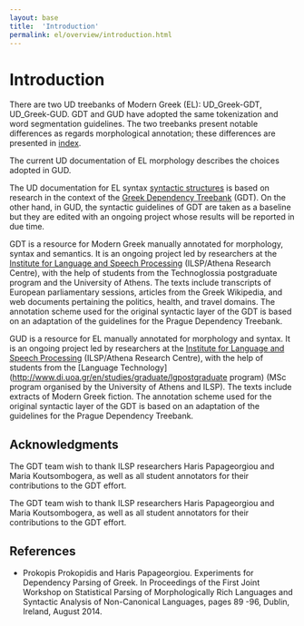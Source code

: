 ```yaml
---
layout: base
title:  'Introduction'
permalink: el/overview/introduction.html
---
```


# Introduction

There are two  UD treebanks of Modern Greek (EL): UD_Greek-GDT, UD_Greek-GUD. GDT and GUD have adopted the same tokenization and word segmentation guidelines. The two treebanks present notable differences as regards morphological annotation; these differences are presented in [index]().

The current UD documentation of EL morphology describes the choices adopted in GUD. 

The  UD documentation for EL syntax  [syntactic structures](../overview/syntax.html) is based on research in the context of the [Greek Dependency Treebank](http://gdt.ilsp.gr/) (GDT). On the other hand, in GUD, the syntactic guidelines of GDT are taken as a baseline but they are edited with an ongoing project whose results will be reported in due time. 

GDT is a resource for Modern Greek manually annotated for morphology, syntax and semantics. It is an ongoing project led by researchers at the [Institute for Language and Speech Processing](http://www.ilsp.gr/) (ILSP/Athena Research Centre), with the help of students from the Technoglossia postgraduate program and the University of Athens. The texts include transcripts of European parliamentary sessions, articles from the Greek Wikipedia, and web documents pertaining the politics, health, and travel domains. The annotation scheme used for the original syntactic layer of the GDT is based on an adaptation of the guidelines for the Prague Dependency Treebank.

GUD is a resource for EL manually annotated for morphology and syntax. It is an ongoing project led by researchers at the [Institute for Language and Speech Processing](http://www.ilsp.gr/) (ILSP/Athena Research Centre), with the help of students from the [Language Technology](http://www.di.uoa.gr/en/studies/graduate/lgpostgraduate program) (MSc program organised by the University of Athens and ILSP). The texts include extracts of Modern Greek fiction.  The annotation scheme used for the original syntactic layer of the GDT is based on an adaptation of the guidelines for the Prague Dependency Treebank.

## Acknowledgments

The GDT team wish to thank ILSP researchers Haris Papageorgiou and Maria Koutsombogera, as well as all student annotators for their contributions to the GDT effort.

The GDT team wish to thank ILSP researchers Haris Papageorgiou and Maria Koutsombogera, as well as all student annotators for their contributions to the GDT effort.

## References

* Prokopis Prokopidis and Haris Papageorgiou. Experiments for Dependency Parsing of Greek. In Proceedings of the First Joint Workshop on Statistical Parsing of Morphologically Rich Languages and Syntactic Analysis of Non-Canonical Languages, pages 89 -96, Dublin, Ireland, August 2014.
